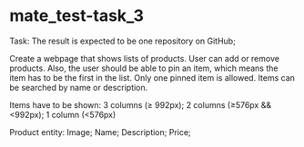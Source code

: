 # mate_test-task_3
Task:
The result is expected to be one repository on GitHub;

Create a webpage that shows lists of products. User can add or remove products. Also, the user should be able to pin an item, which means the item has to be the first in the list. Only one pinned item is allowed. Items can be searched by name or description.

Items have to be shown:
3 columns (≥ 992px); 2 columns (≥576px && <992px); 1 column (<576px)

Product entity: 
Image; Name; Description; Price;
